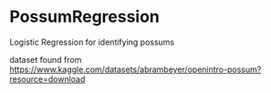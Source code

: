 # PossumRegression
Logistic Regression for identifying possums

dataset found from https://www.kaggle.com/datasets/abrambeyer/openintro-possum?resource=download
